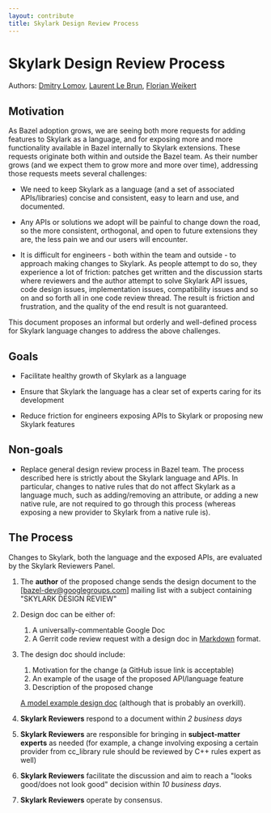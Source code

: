 ```yaml
---
layout: contribute
title: Skylark Design Review Process
---
```


# Skylark Design Review Process

Authors: [Dmitry Lomov](mailto:dslomov@google.com),
[Laurent Le Brun](mailto:laurentlb@google.com), [Florian Weikert](mailto:fwe@google.com)


## Motivation

As Bazel adoption grows, we are seeing both more requests for adding
features to Skylark as a language, and for exposing more and more
functionality available in Bazel internally to Skylark extensions.
These requests originate both within and outside the Bazel team. As
their number grows (and we expect them to grow more and more over time),
addressing those requests meets several challenges:

* We need to keep Skylark as a language (and a set of
associated APIs/libraries) concise and consistent, easy to learn
and use, and documented.

* Any APIs or solutions we adopt will be painful to change
down the road, so the more consistent, orthogonal, and open
to future extensions they are, the less pain we and our users
will encounter.

* It is difficult for engineers - both within the team and outside -
to approach making changes to Skylark. As people attempt to do so,
they experience a lot of friction: patches get written and the discussion
starts where reviewers and the author attempt to solve Skylark
API issues, code design issues, implementation issues, compatibility
issues and so on and so forth all in one code review thread.
The result is friction and frustration, and the quality of the end result
is not guaranteed.

This document proposes an informal but orderly and well-defined process
for Skylark language changes to address the above challenges.

## Goals

* Facilitate healthy growth of Skylark as a language

* Ensure that Skylark the language has a clear set of experts caring for its development

* Reduce friction for engineers exposing APIs to Skylark or proposing new Skylark features

## Non-goals

* Replace general design review process in Bazel team.
The process described here is strictly about the Skylark language and APIs.
In particular, changes to native rules that do not affect Skylark as a
language much, such as adding/removing an attribute, or adding a new
native rule, are not required to go through this process
(whereas exposing a new provider to Skylark from a native rule is).

## The Process

Changes to Skylark, both the language and the exposed APIs,
are evaluated by the Skylark Reviewers Panel.


1. The **author** of the proposed change sends the design document to the
[bazel-dev@googlegroups.com] mailing list with a subject containing
"SKYLARK DESIGN REVIEW"

1. Design doc can be either of:
    1. A universally-commentable Google Doc
    1. A Gerrit code review request with a design doc in
       [Markdown](https://guides.github.com/features/mastering-markdown/)
       format.

1. The design doc should include:
    1. Motivation for the change (a GitHub issue link is acceptable)
    2. An example of the usage of the proposed API/language feature
    3. Description of the proposed change

    [A model example design doc](/designs/skylark/parameterized-aspects.html)
    (although that is probably an overkill).

1. **Skylark Reviewers** respond to a document within *2 business days*

1. **Skylark Reviewers** are responsible for bringing in
 **subject-matter experts** as needed (for example, a change involving
 exposing a certain provider from cc_library rule should be reviewed by
  C++ rules expert as well)

1. **Skylark Reviewers** facilitate the discussion and aim to reach
a "looks good/does not look good" decision within *10 business days*.

1. **Skylark Reviewers** operate by consensus.
